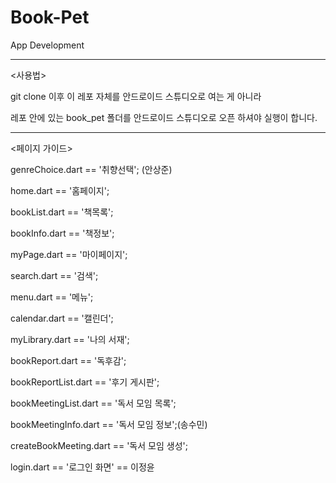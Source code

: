 # Book-Pet
App Development

*********************************************************************************
<사용법>

git clone 이후 이 레포 자체를 안드로이드 스튜디오로 여는 게 아니라 

레포 안에 있는 book_pet 폴더를 안드로이드 스튜디오로 오픈 하셔야 실행이 합니다.  

*********************************************************************************

<페이지 가이드>

genreChoice.dart == '취향선택'; (안상준)

home.dart == '홈페이지';

bookList.dart == '책목록';

bookInfo.dart == '책정보';

myPage.dart == '마이페이지';

search.dart == '검색';

menu.dart == '메뉴';

calendar.dart == '캘린더';

myLibrary.dart == '나의 서재';

bookReport.dart == '독후감';

bookReportList.dart == '후기 게시판';

bookMeetingList.dart == '독서 모임 목록';

bookMeetingInfo.dart == '독서 모임 정보';(송수민)

createBookMeeting.dart == '독서 모임 생성';

login.dart == '로그인 화면' == 이정윤

